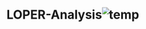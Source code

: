 # LOPER-Analysis![temp](https://user-images.githubusercontent.com/13017970/214001077-62ab2103-babb-4fa2-b31c-c43fd13198f5.png)
